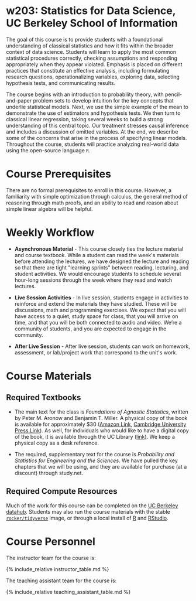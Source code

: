 # w203: Statistics for Data Science, UC Berkeley School of Information 

The goal of this course is to provide students with a foundational understanding of classical statistics and how it fits within the broader context of data science. Students will learn to apply the most common statistical procedures correctly, checking assumptions and responding appropriately when they appear violated. Emphasis is placed on different practices that constitute an effective analysis, including formulating research questions, operationalizing variables, exploring data, selecting hypothesis tests, and communicating results.

The course begins with an introduction to probability theory, with pencil-and-paper problem sets to develop intuition for the key concepts that underlie statistical models. Next, we use the simple example of the mean to demonstrate the use of estimators and hypothesis tests. We then turn to classical linear regression, taking several weeks to build a strong understanding of this central topic. Our treatment stresses causal inference and includes a discussion of omitted variables. At the end, we describe some of the concerns that arise in the process of specifying linear models. Throughout the course, students will practice analyzing real-world data using the open-source language `R`. 

# Course Prerequisites 

There are no formal prerequisites to enroll in this course. However, a familiarity with simple optimization through calculus, the general method of reasoning through math proofs, and an ability to read and reason about simple linear algebra will be helpful.

# Weekly Workflow 

- **Asynchronous Material** - This course closely ties the lecture material and course textbook. While a student can read the week's materials before attending the lectures, we have designed the lecture and reading so that there are tight "learning sprints" between reading, lecturing, and student activities. We would encourage students to schedule several hour-long sessions through the week where they read and watch lectures. 

- **Live Session Activities** - In live session, students engage in activities to reinforce and extend the materials they have studied. These will be discussions, math and programming exercises. We expect that you will have access to a quiet, study space for class, that you will arrive on time, and that you will be both connected to audio and video. We’re a community of students, and you are expected to engage in the community.

- **After Live Session** - After live session, students can work on homework, assessment, or lab/project work that correspond to the unit's work. 

# Course Materials 

## Required Textbooks 
- The main text for the class is *Foundations of Agnostic Statistics*, written by Peter M. Aronow and Benjamin T. Miller. A physical copy of the book is available for approximately $30 ([Amazon Link](https://www.amazon.com/Foundations-Agnostic-Statistics-Peter-Aronow/dp/1316631141), [Cambridge University Press Link](https://www.cambridge.org/us/academic/subjects/politics-international-relations/research-methods-politics/foundations-agnostic-statistics?format=PB)). As well, for individuals who would like to have a digital copy of the book, it is available through the UC Library ([link](https://doi-org.libproxy.berkeley.edu/10.1017/9781316831762)). We keep a physical copy as a desk reference. 

- The required, supplementary text for the course is *Probability and Statistics for Engineering and the Sciences*. We have pulled the key chapters that we will be using, and they are available for purchase (at a discount) through study.net. 

## Required Compute Resources 
Much of the work for this course can be completed on the [UC Berkeley datahub](https://r.datahub.berkeley.edu/). Students may also run the course materials with the stable [`rocker/tidyverse`](https://hub.docker.com/r/rocker/tidyverse) image, or through a local install of [R](https://cran.rstudio.com) and [RStudio](https://rstudio.com/products/rstudio/download/#download). 

# Course Personnel 

The instructor team for the course is:

{% include_relative instructor_table.md %}

The teaching assistant team for the course is:

{% include_relative teaching_assistant_table.md %}